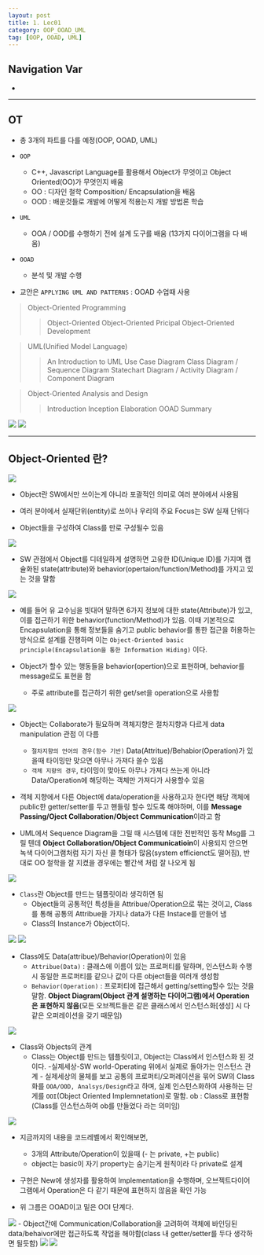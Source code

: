 ```yaml
---
layout: post
title: 1. Lec01
category: OOP_OOAD_UML
tag: [OOP, OOAD, UML]
---
```


## Navigation Var

- **[]()**

---

## OT

- 총 3개의 파트를 다를 예정(OOP, OOAD, UML)
- `OOP`

  - C++, Javascript Language를 활용해서 Object가 무엇이고 Object Oriented(OO)가 무엇인지 배움
  - OO : 디자인 철학 Composition/ Encapsulation을 배움
  - OOD : 배운것들로 개발에 어떻게 적용는지 개발 방법론 학습

- `UML`

  - OOA / OOD를 수행하기 전에 설계 도구를 배움 (13가지 다이어그램을 다 배움)

- `OOAD`

  - 분석 및 개발 수행

- 교안은 `APPLYING UML AND PATTERNS` : OOAD 수업때 사용

> Object-Oriented Programming
>
> > Object-Oriented
> > Object-Oriented Pricipal
> > Object-Oriented Development

> UML(Unified Model Language)
>
> > An Introduction to UML
> > Use Case Diagram
> > Class Diagram / Sequence Diagram
> > Statechart Diagram / Activity Diagram / Component Diagram

> Object-Oriented Analysis and Design
>
> > Introduction
> > Inception
> > Elaboration
> > OOAD Summary

<img src="/public/img/DesignPattern/OT1.png">
<img src="/public/img/DesignPattern/OT2.png">

---

## Object-Oriented 란?

<img src="/public/img/DesignPattern/1.Object.png">

- Object란 SW에서만 쓰이는게 아니라 포괄적인 의미로 여러 분야에서 사용됨

- 여러 분야에서 실재단위(entity)로 쓰이나 우리의 주요 Focus는 SW 실재 단위다

- Object들을 구성하여 Class를 만로 구성될수 있음

<img src="/public/img/DesignPattern/1.1.Object.png">

- SW 관점에서 Object를 디테일하게 설명하면 고유한 ID(Unique ID)를 가지며 캡슐화된 state(attribute)와 behavior(opertaion/function/Method)를 가지고 있는 것을 말함

<img src="/public/img/DesignPattern/1.2.Objectegg.png">

- 예를 들어 유 교수님을 빗대어 말하면 6가지 정보에 대한 state(Attribute)가 있고, 이를 접근하기 위한 behavior(function/Method)가 있음. 이때 기본적으로 Encapsulation을 통해 정보들을 숨기고 public behavior를 통한 접근을 허용하는 방식으로 설계를 진행하며 이는 `Object-Oriented basic principle(Encapsulation을 통한 Information Hiding)` 이다.

- Object가 할수 있는 행동들을 behavior(opertion)으로 표현하며, behavior를 message로도 표현을 함

  - 주로 attribute를 접근하기 위한 get/set을 operation으로 사용함

<img src="/public/img/DesignPattern/1.3.Objectegg.png">

- Object는 Collaborate가 필요하며 객체지향은 절차지향과 다르게 data manipulation 관점 이 다름
  - `절차지향의 언어의 경우(함수 기반)` Data(Attritue)/Behabior(Operation)가 있을때 타이밍만 맞으면 아무나 가져다 쓸수 있음
  - `객체 지향의 경우`, 타이밍이 맞아도 아무나 가져다 쓰는게 아니라 Data/Operation에 해당하는 객체만 가져다가 사용할수 있음
- 객체 지향에서 다른 Object에 data/operation을 사용하고자 한다면 해당 객체에 public한 getter/setter를 두고 핸들링 할수 있도록 해야하며, 이를 **Message Passing/Oject Collaboration/Object Communication**이라고 함

- UML에서 Sequence Diagram을 그릴 때 시스템에 대한 전반적인 동작 Msg를 그릴 텐데 **Object Collaboration/Object Communicatioin**이 사용되지 안으면 녹색 다이어그램처럼 자기 자신 콜 형태가 많음(system efficienct도 떨어짐), 반대로 OO 철학을 잘 지켰을 경우에는 빨간색 처럼 잘 나오게 됨

<img src="/public/img/DesignPattern/IswYpH4.png">

- `Class`란 Object를 만드는 템플릿이라 생각하면 됨
  - Object들의 공통적인 특성들을 Attribue/Operation으로 묶는 것이고, Class를 통해 공통의 Attribue을 가지나 data가 다른 Instace를 만들어 냄
  - Class의 Instance가 Object이다.

<img src="/public/img/Design/chrome_lzKmFyRNJc.png">
<img src="/public/img/DesignPattern/chrome_ZscoIfDesw.png">

- Class에도 Data(attribue)/Behavior(Operation)이 있음
  - `Attribue(Data)` : 클래스에 이름이 있는 프로퍼티를 말하며, 인스턴스화 수행시 동일한 프로퍼티를 같으나 값이 다른 object들을 여러개 생성함
  - `Behavior(Operation)` : 프로퍼티에 접근해서 getting/setting할수 있는 것을 말함. **Object Diagram(Object 관계 설명하는 다이어그램)에서 Operation은 표현하지 않음**(모든 오브젝트들은 같은 클래스에서 인스턴스화[생성] 시 다 같은 오퍼레이션을 갖기 때문임)

<img src="/public/img/DesignPattern//chrome_2kZ2oYhaDa.png">

- Class와 Objects의 관계
  - Class는 Object를 만드는 템플릿이고, Object는 Class에서 인스턴스화 된 것이다. -실제세상-SW world-Operating 위에서 실제로 돌아가는 인스턴스 관계 - 실제세상의 물체를 보고 공통의 프로퍼티/오퍼레이션을 묶어 SW의 Class화를 `OOA/OOD, Analsys/Design`라고 하며, 실제 인스턴스화하여 사용하는 단게를 `OOI`(Object Oriented Implemnetation)로 말함. ob : Class로 표현함(Class를 인스턴스하여 ob를 만들었다 라는 의미임)

<img src="/public/img/DesignPattern/chrome_r79RFUboAO.png">

- 지금까지의 내용을 코드레벨에서 확인해보면,

  - 3개의 Attribute/Operation이 있을때 (- 는 private, +는 public)
  - object는 basic이 자기 property는 숨기는게 원칙이라 다 private로 설계

- 구현은 New에 생성자를 활용하여 Implementation을 수행하며, 오브젝트다이어그램에서 Operation은 다 같기 때문에 표현하지 않음을 확인 가능

- 위 그름은 OOAD이고 밑은 OOI 단계다.

<img src="/public/img/DesignPattern/chrome_JJr2YsDSL3.png">
- Object간에 Communication/Collaboration을 고려하여 객체에 바인딩된 data/behaivor에만 접근하도록 작업을 해야함(class 내 getter/setter를 두다 생각하면 될듯함)

<img src="/public/img/DesignPattern/chrome_VywQ14ofPZ.png">
<img src="/public/img/DesignPattern/chrome_ZMT9p9zZlK.png">
